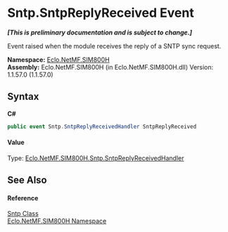# Sntp.SntpReplyReceived Event
 _**\[This is preliminary documentation and is subject to change.\]**_

Event raised when the module receives the reply of a SNTP sync request.

**Namespace:**&nbsp;<a href="N_Eclo_NetMF_SIM800H">Eclo.NetMF.SIM800H</a><br />**Assembly:**&nbsp;Eclo.NetMF.SIM800H (in Eclo.NetMF.SIM800H.dll) Version: 1.1.57.0 (1.1.57.0)

## Syntax

**C#**<br />
``` C#
public event Sntp.SntpReplyReceivedHandler SntpReplyReceived
```


#### Value
Type: <a href="T_Eclo_NetMF_SIM800H_Sntp_SntpReplyReceivedHandler">Eclo.NetMF.SIM800H.Sntp.SntpReplyReceivedHandler</a>

## See Also


#### Reference
<a href="T_Eclo_NetMF_SIM800H_Sntp">Sntp Class</a><br /><a href="N_Eclo_NetMF_SIM800H">Eclo.NetMF.SIM800H Namespace</a><br />